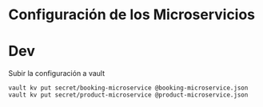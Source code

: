 # Configuración de los Microservicios

# Dev

Subir la configuración a vault

```vault kv put secret/booking-microservice @booking-microservice.json```
```vault kv put secret/product-microservice @product-microservice.json```